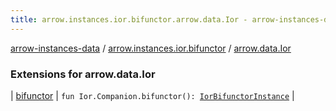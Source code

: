 ```yaml
---
title: arrow.instances.ior.bifunctor.arrow.data.Ior - arrow-instances-data
---
```


[arrow-instances-data](../../index.html) / [arrow.instances.ior.bifunctor](../index.html) / [arrow.data.Ior](./index.html)

### Extensions for arrow.data.Ior

| [bifunctor](bifunctor.html) | `fun Ior.Companion.bifunctor(): `[`IorBifunctorInstance`](../../arrow.instances/-ior-bifunctor-instance/index.html) |

